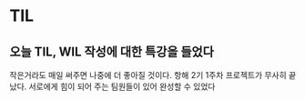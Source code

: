 # TIL

## 오늘 TIL, WIL 작성에 대한 특강을 들었다
 작은거라도 매일 써주면 나중에 더 좋아질 것이다.
 항해 2기 1주차 프로젝트가 무사히 끝났다.
 서로에게 힘이 되어 주는 팀원들이 있어 완성할 수 있었다